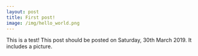 ```yaml
---
layout: post
title: First post!
image: /img/hello_world.png
---
```


This is a test! This post should be posted on Saturday, 30th March 2019.
It includes a picture.

